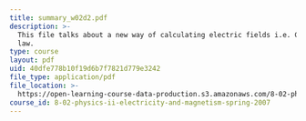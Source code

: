 ```yaml
---
title: summary_w02d2.pdf
description: >-
  This file talks about a new way of calculating electric fields i.e. Gauss's
  law.
type: course
layout: pdf
uid: 40dfe778b10f19d6b7f7821d779e3242
file_type: application/pdf
file_location: >-
  https://open-learning-course-data-production.s3.amazonaws.com/8-02-physics-ii-electricity-and-magnetism-spring-2007/40dfe778b10f19d6b7f7821d779e3242_summary_w02d2.pdf
course_id: 8-02-physics-ii-electricity-and-magnetism-spring-2007
---
```

